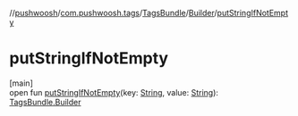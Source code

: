 //[pushwoosh](../../../../index.md)/[com.pushwoosh.tags](../../index.md)/[TagsBundle](../index.md)/[Builder](index.md)/[putStringIfNotEmpty](put-string-if-not-empty.md)

# putStringIfNotEmpty

[main]\
open fun [putStringIfNotEmpty](put-string-if-not-empty.md)(key: [String](https://developer.android.com/reference/kotlin/java/lang/String.html), value: [String](https://developer.android.com/reference/kotlin/java/lang/String.html)): [TagsBundle.Builder](index.md)
